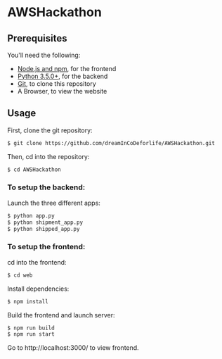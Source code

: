 # AWSHackathon

## Prerequisites

You'll need the following:

- [Node.js and npm](https://nodejs.org/en/), for the frontend
- [Python 3.5.0+](https://www.python.org/downloads/), for the backend
- [Git](https://git-scm.com/), to clone this repository
- A Browser, to view the website

## Usage

First, clone the git repository:

```bash
$ git clone https://github.com/dreamInCoDeforlife/AWSHackathon.git
```

Then, cd into the repository:

```bash
$ cd AWSHackathon
```

### To setup the backend:

Launch the three different apps:

```bash
$ python app.py
$ python shipment_app.py
$ python shipped_app.py
```

### To setup the frontend:

cd into the frontend:

```bash
$ cd web
```

Install dependencies:

```bash
$ npm install
```

Build the frontend and launch server:

```bash
$ npm run build
$ npm run start
```

Go to http://localhost:3000/ to view frontend.
